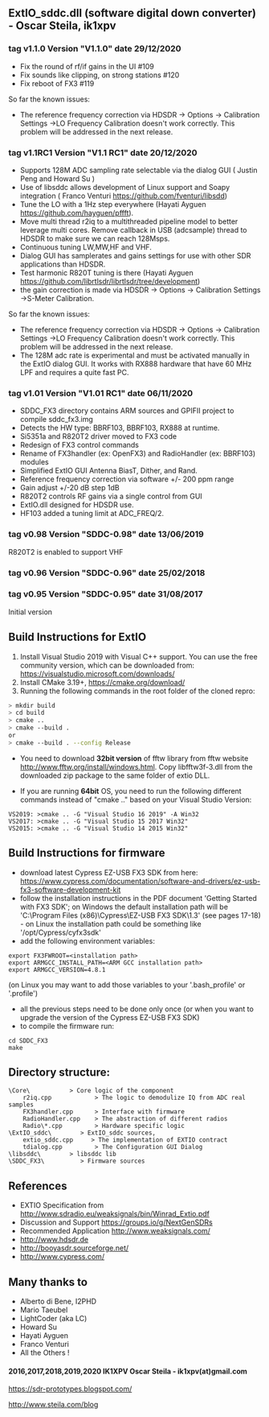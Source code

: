## ExtIO_sddc.dll (software digital down converter) - Oscar Steila, ik1xpv

### tag  v1.1.0 Version "V1.1.0" date 29/12/2020
- Fix the round of rf/if gains in the UI #109
- Fix sounds like clipping, on strong stations #120
- Fix reboot of FX3 #119

 So far the known issues:
- The reference frequency correction via HDSDR -> Options -> Calibration Settings ->LO Frequency Calibration doesn't work correctly. This problem will be addressed in the next release.

### tag  v1.1RC1 Version "V1.1 RC1" date 20/12/2020
- Supports 128M ADC sampling rate selectable via the dialog GUI ( Justin Peng and Howard Su )
- Use of libsddc allows development of Linux support and Soapy integration ( Franco Venturi https://github.com/fventuri/libsdd) 
- Tune the LO with a 1Hz step everywhere (Hayati Ayguen https://github.com/hayguen/pffft).
- Move multi thread r2iq to a multithreaded pipeline model to better leverage multi cores. Remove callback in USB (adcsample) thread to HDSDR to make sure we can reach 128Msps.
- Continuous tuning LW,MW,HF and VHF.
- Dialog GUI has samplerates and gains settings for use with other SDR applications than HDSDR.
- Test harmonic R820T tuning is there (Hayati Ayguen https://github.com/librtlsdr/librtlsdr/tree/development)
- the gain correction is made via  HDSDR -> Options -> Calibration Settings ->S-Meter Calibration.

 So far the known issues:
- The reference frequency correction via HDSDR -> Options -> Calibration Settings ->LO Frequency Calibration doesn't work correctly. This problem will be addressed in the next release.
- The 128M adc rate is experimental and must be activated manually in the ExtIO dialog GUI. It works with RX888 hardware that have 60 MHz LPF and requires a quite fast PC.

### tag  v1.01 Version "V1.01 RC1" date 06/11/2020
- SDDC_FX3 directory contains ARM sources and GPIFII project to compile sddc_fx3.img
- Detects the HW type: BBRF103, BBRF103, RX888 at runtime.
- Si5351a and R820T2 driver moved to FX3 code
- Redesign of FX3 control commands
- Rename of FX3handler (ex: OpenFX3) and RadioHandler (ex: BBRF103) modules
- Simplified ExtIO GUI Antenna BiasT, Dither, and Rand.
- Reference frequency correction via software +/- 200 ppm range
- Gain adjust +/-20 dB step 1dB
- R820T2 controls RF gains via a single control from GUI
- ExtIO.dll designed for HDSDR use.
- HF103 added a tuning limit at ADC_FREQ/2.

### tag  v0.98  Version "SDDC-0.98" date  13/06/2019
   R820T2 is enabled to support VHF

### tag  v0.96  Version "SDDC-0.96" date  25/02/2018

### tag  v0.95  Version "SDDC-0.95" date 31/08/2017

Initial version

## Build Instructions for ExtIO

1. Install Visual Studio 2019 with Visual C++ support. You can use the free community version, which can be downloaded from: https://visualstudio.microsoft.com/downloads/
1. Install CMake 3.19+, https://cmake.org/download/
1. Running the following commands in the root folder of the cloned repro:

```bash
> mkdir build
> cd build
> cmake ..
> cmake --build .
or
> cmake --build . --config Release
```

* You need to download **32bit version** of fftw library from fftw website http://www.fftw.org/install/windows.html. Copy libfftw3f-3.dll from the downloaded zip package to the same folder of extio DLL.

* If you are running **64bit** OS, you need to run the following different commands instead of "cmake .." based on your Visual Studio Version:
```
VS2019: >cmake .. -G "Visual Studio 16 2019" -A Win32
VS2017: >cmake .. -G "Visual Studio 15 2017 Win32"
VS2015: >cmake .. -G "Visual Studio 14 2015 Win32"
```

## Build Instructions for firmware

- download latest Cypress EZ-USB FX3 SDK from here: https://www.cypress.com/documentation/software-and-drivers/ez-usb-fx3-software-development-kit
- follow the installation instructions in the PDF document 'Getting Started with FX3 SDK'; on Windows the default installation path will be 'C:\Program Files (x86)\Cypress\EZ-USB FX3 SDK\1.3' (see pages 17-18) - on Linux the installation path could be something like '/opt/Cypress/cyfx3sdk'
- add the following environment variables:
```
export FX3FWROOT=<installation path>
export ARMGCC_INSTALL_PATH=<ARM GCC installation path>
export ARMGCC_VERSION=4.8.1
```
(on Linux you may want to add those variables to your '.bash_profile' or '.profile')
- all the previous steps need to be done only once (or when you want to upgrade the version of the Cypress EZ-USB FX3 SDK)
- to compile the firmware run:
```
cd SDDC_FX3
make
```

## Directory structure:
    \Core\           > Core logic of the component
        r2iq.cpp			> The logic to demodulize IQ from ADC real samples
        FX3handler.cpp		> Interface with firmware
        RadioHandler.cpp    > The abstraction of different radios
        Radio\*.cpp         > Hardware specific logic
    \ExtIO_sddc\ 		> ExtIO_sddc sources,
        extio_sddc.cpp     > The implementation of EXTIO contract 
        tdialog.cpp			> The Configuration GUI Dialog
    \libsddc\        > libsddc lib
    \SDDC_FX3\          > Firmware sources


## References
- EXTIO Specification from http://www.sdradio.eu/weaksignals/bin/Winrad_Extio.pdf
- Discussion and Support https://groups.io/g/NextGenSDRs
- Recommended Application http://www.weaksignals.com/
- http://www.hdsdr.de
- http://booyasdr.sourceforge.net/
- http://www.cypress.com/


## Many thanks to
- Alberto di Bene, I2PHD
- Mario Taeubel
- LightCoder (aka LC)
- Howard Su
- Hayati Ayguen
- Franco Venturi
- All the Others !

#### 2016,2017,2018,2019,2020  IK1XPV Oscar Steila - ik1xpv(at)gmail.com
https://sdr-prototypes.blogspot.com/

http://www.steila.com/blog
